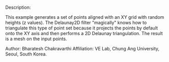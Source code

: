 Description:

This example generates a set of points aligned with an XY grid with random heights (z values). 
The Delaunay2D filter "magically" knows how to triangulate this type of point set because it projects the points by default onto the XY axis and then performs a 2D Delaunay triangulation. 
The result is a mesh on the input points.

Author: Bharatesh Chakravarthi
Affiliation: VE Lab, Chung Ang University, Seoul, South Korea. 
